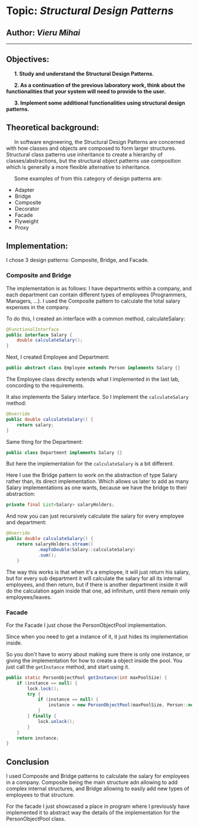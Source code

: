 # Topic: *Structural Design Patterns*
## Author: *Vieru Mihai*
------
## Objectives:
&ensp; &ensp; __1. Study and understand the Structural Design Patterns.__

&ensp; &ensp; __2. As a continuation of the previous laboratory work, think about the functionalities that your system will need to provide to the user.__

&ensp; &ensp; __3. Implement some additional functionalities using structural design patterns.__

## Theoretical background:
&ensp; &ensp; In software engineering, the Structural Design Patterns are concerned with how classes and objects are composed to form larger structures. Structural class patterns use inheritance to create a hierarchy of classes/abstractions, but the structural object patterns use composition which is generally a more flexible alternative to inheritance.

&ensp; &ensp; Some examples of from this category of design patterns are:

* Adapter
* Bridge
* Composite
* Decorator
* Facade
* Flyweight
* Proxy

## Implementation:
I chose 3 design patterns: Composite, Bridge, and Facade.


### Composite and Bridge
The implementation is as follows: I have departments within a company, and each department can contain different types of employees (Programmers, Managers, ...). I used the Composite pattern to calculate the total salary expenses in the company.

To do this, I created an interface with a common method, calculateSalary:
```java
@FunctionalInterface
public interface Salary {
    double calculateSalary();
}
```

Next, I created Employee and Department:
```java
public abstract class Employee extends Person implements Salary {}
```
The Employee class directly extends what I implemented in the last lab, concording to the requirements. 

It also implements the Salary interface. So I implement the `calculateSalary` method:
```java
@Override
public double calculateSalary() {
    return salary;
}
```

Same thing for the Department:
```java
public class Department implements Salary {}
```

But here the implementation for the `calculateSalary` is a bit different.

Here I use the Bridge pattern to work on the abstraction of type Salary rather than, its direct implementation.
Which allows us later to add as many Salary implementations as one wants, because we have the bridge to their abstraction:

```java
private final List<Salary> salaryHolders;
```

And now you can just recursively calculate the salary for every employee and department:
```java
@Override
public double calculateSalary() {
    return salaryHolders.stream()
            .mapToDouble(Salary::calculateSalary)
            .sum();
    }
```

The way this works is that when it's a employee, it will just return his salary, but for every sub department it will
calculate the salary for all its internal employees, and then return, but if there is another department inside it will 
do the calculation again inside that one, ad infinitum, until there remain only employees/leaves.


### Facade

For the Facade I just chose the PersonObjectPool implementation. 

Since when you need to get a instance of it, it just
hides its implementation inside. 

So you don't have to worry about making sure there is only one instance, or giving the 
implementation for how to create a object inside the pool. You just call the `getInstance` method, and start using it.

```java
public static PersonObjectPool getInstance(int maxPoolSize) {
    if (instance == null) {
        lock.lock();
        try {
            if (instance == null) {
                instance = new PersonObjectPool(maxPoolSize, Person::new);
            }
        } finally {
            lock.unlock();
        }
    }
    return instance;
}
```

## Conclusion

I used Composite and Bridge patterns to calculate the salary for employees in a company. 
Composite being the main structure adn allowing to add complex internal structures,
and Bridge allowing to easily add new types of employees to that structure.

For the facade I just showcased a place in program where I previously have implemented it to abstract way the details
of the implementation for the PersonObjectPool class.